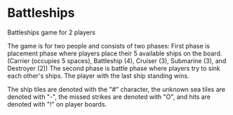 # Battleships
Battleships game for 2 players

The game is for two people and consists of two phases:
First phase is placement phase where players place their 5 available ships on the board. (Carrier (occupies 5 spaces), Battleship (4), Cruiser (3), Submarine (3), and Destroyer (2))
The second phase is battle phase where players try to sink each other's ships. The player with the last ship standing wins.

The ship tiles are denoted with the "#" character, the unknown sea tiles are denoted with "-", the missed strikes are denoted with "O", and hits are denoted with "!" on player boards.
